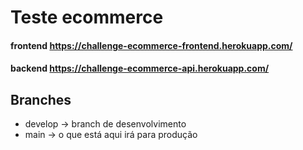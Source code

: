 # Teste ecommerce

#### frontend https://challenge-ecommerce-frontend.herokuapp.com/

#### backend https://challenge-ecommerce-api.herokuapp.com/

## Branches

- develop -> branch de desenvolvimento
- main -> o que está aqui irá para produção
